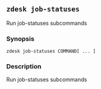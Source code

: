 ## `zdesk job-statuses`

Run job-statuses subcommands

### Synopsis

    zdesk job-statuses COMMAND[ ... ]

### Description

Run job-statuses subcommands

